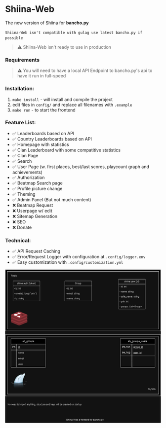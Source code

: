 # **Shiina-Web**
The new version of Shiina for **bancho.py**

`Shiina-Web isn't compatible with gulag use latest bancho.py if possible`

> ⚠️ Shiina-Web isn't ready to use in production

### **Requirements**
> ⚠️ You will need to have a local API Endpoint to bancho.py's api to have it run in full-speed

### **Installation:**
1. `make install` - will install and compile the project
2. edit files in `config/` and replace all filenames with `.example`
3. `make run` - to start the frontend

### **Feature List:**

- ✅ Leaderboards based on API
- ✅ Country Leaderboards based on API
- ✅ Homepage with statistics
- ✅ Clan Leaderboard with some compatitive statistics
- ✅ Clan Page
- ✅ Search
- ✅ User Page (w. first places, best/last scores, playcount graph and achievements)
- ✅ Authorization
- ✅ Beatmap Search page
- ✅ Profile picture change
- ✅ Theming
- ✅ Admin Panel (But not much content)
- ❌ Beatmap Request
- ❌ Userpage w/ edit
- ❌ Sitemap Generation
- ❌ SEO
- ❌ Donate

### **Technical:**

- ✅ API Request Caching
- ✅ Error/Request Logger with configuration at `.config/logger.env`
- ✅ Easy customization with `.config/customization.yml`


![Structure](/static/img/shiina-structure.png)